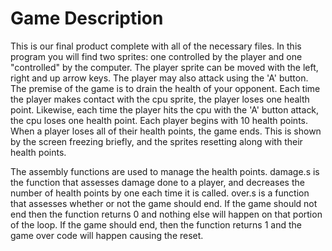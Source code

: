 # Game Description

This is our final product complete with all of the necessary files. In this program you will find two sprites: one controlled by the player and one "controlled" by the computer. The player sprite can be moved with the left, right and up arrow keys. The player may also attack using the 'A' button. The premise of the game is to drain the health of your opponent. Each time the player makes contact with the cpu sprite, the player loses one health point. Likewise, each time the player hits the cpu with the 'A' button attack, the cpu loses one health point. Each player begins with 10 health points. When a player loses all of their health points, the game ends. This is shown by the screen freezing briefly, and the sprites resetting along with their health points.

The assembly functions are used to manage the health points. damage.s is the function that assesses damage done to a player, and decreases the number of health points by one each time it is called. over.s is a function that assesses whether or not the game should end. If the game should not end then the function returns 0 and  nothing else will happen on that portion of the loop. If the game should end, then the function returns 1 and the game over code will happen causing the reset.
